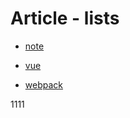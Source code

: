# Article - lists

- [note](./note/)

- [vue](./vue/)
- [webpack](./webpack/)

<summary>1111</summary>
